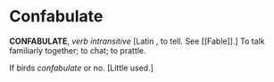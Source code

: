 # Confabulate

**CONFABULATE**, _verb intransitive_ \[Latin , to tell. See [[Fable]].\] To talk familiarly together; to chat; to prattle.

If birds _confabulate_ or no. \[Little used.\]